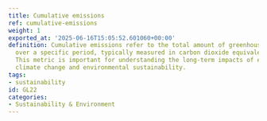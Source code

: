 ```yaml
---
title: Cumulative emissions
ref: cumulative-emissions
weight: 1
exported_at: '2025-06-16T15:05:52.601060+00:00'
definition: Cumulative emissions refer to the total amount of greenhouse gases emitted
  over a specific period, typically measured in carbon dioxide equivalents (CO2e).
  This metric is important for understanding the long-term impacts of emissions on
  climate change and environmental sustainability.
tags:
- sustainability
id: GL22
categories:
- Sustainability & Environment
---
```



